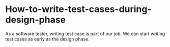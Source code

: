 # How-to-write-test-cases-during-design-phase

As a software tester, writing test case is part of our job. We can start writing test cases as early as the design phase. 
